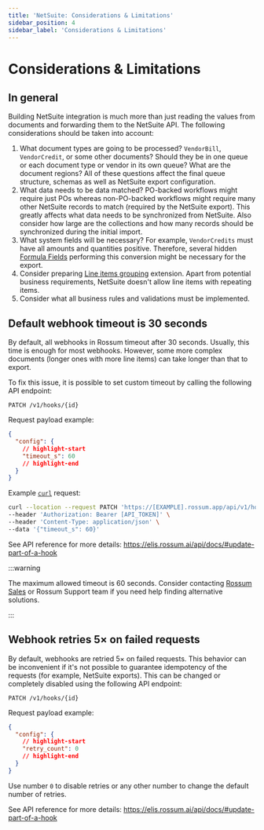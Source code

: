 ```yaml
---
title: 'NetSuite: Considerations & Limitations'
sidebar_position: 4
sidebar_label: 'Considerations & Limitations'
---
```


# Considerations & Limitations

## In general

Building NetSuite integration is much more than just reading the values from documents and forwarding them to the NetSuite API. The following considerations should be taken into account:

1. What document types are going to be processed? `VendorBill`, `VendorCredit`, or some other documents? Should they be in one queue or each document type or vendor in its own queue? What are the document regions? All of these questions affect the final queue structure, schemas as well as NetSuite export configuration.
1. What data needs to be data matched? PO-backed workflows might require just POs whereas non-PO-backed workflows might require many other NetSuite records to match (required by the NetSuite export). This greatly affects what data needs to be synchronized from NetSuite. Also consider how large are the collections and how many records should be synchronized during the initial import.
1. What system fields will be necessary? For example, `VendorCredits` must have all amounts and quantities positive. Therefore, several hidden [Formula Fields](../rossum-formulas/formula-fields) performing this conversion might be necessary for the export.
1. Consider preparing [Line items grouping](../line-items-grouping) extension. Apart from potential business requirements, NetSuite doesn't allow line items with repeating items.
1. Consider what all business rules and validations must be implemented.

## Default webhook timeout is 30 seconds

By default, all webhooks in Rossum timeout after 30 seconds. Usually, this time is enough for most webhooks. However, some more complex documents (longer ones with more line items) can take longer than that to export.

To fix this issue, it is possible to set custom timeout by calling the following API endpoint:

```text
PATCH /v1/hooks/{id}
```

Request payload example:

```json
{
  "config": {
    // highlight-start
    "timeout_s": 60
    // highlight-end
  }
}
```

Example [`curl`](https://github.com/curl/curl) request:

```bash
curl --location --request PATCH 'https://[EXAMPLE].rossum.app/api/v1/hooks/[HOOK_ID]' \
--header 'Authorization: Bearer [API_TOKEN]' \
--header 'Content-Type: application/json' \
--data '{"timeout_s": 60}'
```

See API reference for more details: https://elis.rossum.ai/api/docs/#update-part-of-a-hook

:::warning

The maximum allowed timeout is 60 seconds. Consider contacting [Rossum Sales](https://rossum.ai/form/contact/) or Rossum Support team if you need help finding alternative solutions.

:::

## Webhook retries 5× on failed requests

By default, webhooks are retried 5× on failed requests. This behavior can be inconvenient if it's not possible to guarantee idempotency of the requests (for example, NetSuite exports). This can be changed or completely disabled using the following API endpoint:

```text
PATCH /v1/hooks/{id}
```

Request payload example:

```json
{
  "config": {
    // highlight-start
    "retry_count": 0
    // highlight-end
  }
}
```

Use number `0` to disable retries or any other number to change the default number of retries.

See API reference for more details: https://elis.rossum.ai/api/docs/#update-part-of-a-hook
